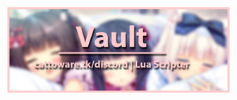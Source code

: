 <div style="text-align:center">
  <img src="https://github.com/VaultGitos/VaultGitos/raw/main/tq_lololoololloo6.png" /></div>
